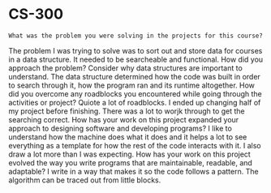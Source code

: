 # CS-300

    What was the problem you were solving in the projects for this course?
The problem I was trying to solve was to sort out and store data for courses in a data structure. It needed to be searcheable and functional.
    How did you approach the problem? Consider why data structures are important to understand.
The data structure determined how the code was built in order to search through it, how the program ran and its runtime altogether. 
    How did you overcome any roadblocks you encountered while going through the activities or project?
Quiote a lot of roadblocks. I ended up changing half of my project before finishing. There was a lot to worjk through to get the searching correct. 
    How has your work on this project expanded your approach to designing software and developing programs?
I like to understand how the machine does what it does and it helps a lot to see everything as a template for how the rest of the code interacts with it. I also draw a lot more than I was expecting. 
    How has your work on this project evolved the way you write programs that are maintainable, readable, and adaptable?
    I write in a way that makes it so the code follows a pattern. The algorithm can be traced out from little blocks. 